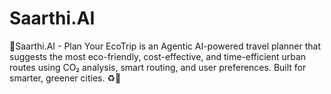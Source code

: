 # Saarthi.AI
🌿Saarthi.AI -  Plan Your EcoTrip is an Agentic AI-powered travel planner that suggests the most eco-friendly, cost-effective, and time-efficient urban routes using CO₂ analysis, smart routing, and user preferences. Built for smarter, greener cities. ♻🧠
